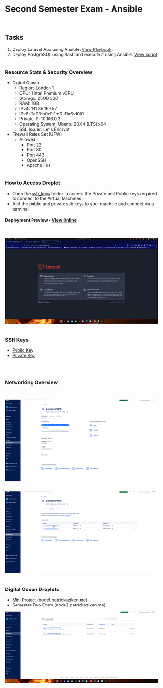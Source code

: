 # Second Semester Exam - Ansible
<br>

## Tasks<br>
1. Deploy Laravel App using Ansible. [View Playbook](playbook.yaml).
2. Deploy PostgreSQL using Bash and execute it using Ansible. [View Script](pgsql.sh)
<br><br>

### Resource Stats & Security Overview<br>
- Digital Ocean
  - Region: London 1
  - CPU: 1 Intel Premium vCPU
  - Storage: 25GB SSD
  - RAM: 1GB
  - IPv4: 161.35.169.57
  - IPv6: 2a03:b0c0:1:d0::11a6:d001
  - Private IP: 10.106.0.3
  - Operating System: Ubuntu 20.04 (LTS) x64
  - SSL Issuer: Let's Encrypt
- Firewall Rules Set (UFW)
  - Allowed:
    - Port 22
    - Port 80
    - Port 443
    - OpenSSH
    - Apache Full
<br><br>

### How to Access Droplet
- Open the [ssh_keys](./ssh_keys) folder to access the Private and Public keys required to connect to the Virtual Machines
- Add the public and private ssh keys to your machine and connect via a terminal

#### Deployment Preview - [View Online](https://examtwo.patrickaziken.me)
<br>

![Laravel Frontpage Preview](./images/laravel_frontpage.png "Laravel Frontpage Preview")
<br>
<br>

### SSH Keys<br>
- [Public Key](./ssh_keys/public_key)
- [Private Key](./ssh_keys/private_key)
<br>
<br>

### Networking Overview
<br>

![Private Networking](./images/private_network_1.png "Private Networking")
<br>
<br>

![Private Networking](./images/private_network_2.png "Private Networking")
<br>
<br>

### Digital Ocean Droplets<br>

- Mini Project (node1.patrickaziken.me)
- Semester Two Exam (node2.patrickaziken.me)<br>

![Digital Ocean Droplets](./images/droplets_digital_ocean.png "Digital Ocean Droplets")